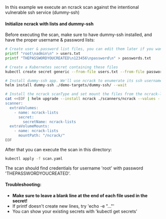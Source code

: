 <!--
SPDX-FileCopyrightText: 2021 iteratec GmbH

SPDX-License-Identifier: Apache-2.0
-->

In this example we execute an ncrack scan against the intentional vulnerable ssh service (dummy-ssh)

#### Initialize ncrack with lists and dummy-ssh

Before executing the scan, make sure to have dummy-ssh installed, and have the proper username & password lists:

```bash
# Create user & password list files, you can edit them later if you want
printf "root\nadmin\n" > users.txt
printf "THEPASSWORDYOUCREATED\n123456\npassword\n" > passwords.txt

# Create a Kubernetes secret containing these files
kubectl create secret generic --from-file users.txt --from-file passwords.txt ncrack-lists

# Install dummy-ssh app. We'll use ncrack to enumerate its ssh username and password
helm install dummy-ssh ./demo-targets/dummy-ssh/ --wait

# Install the ncrack scanType and set mount the files from the ncrack-lists Kubernetes secret
cat <<EOF | helm upgrade --install ncrack ./scanners/ncrack --values -
scanner:
  extraVolumes:
    - name: ncrack-lists
      secret:
        secretName: ncrack-lists
  extraVolumeMounts:
    - name: ncrack-lists
      mountPath: "/ncrack/"
EOF
```

After that you can execute the scan in this directory:
```bash
kubectl apply -f scan.yaml
```

The scan should find credentials for username 'root' with password 'THEPASSWORDYOUCREATED'. 

#### Troubleshooting:
* <b> Make sure to leave a blank line at the end of each file used in the secret!</b>
* If printf doesn't create new lines, try 'echo -e "..."'
* You can show your existing secrets with 'kubectl get secrets' 
